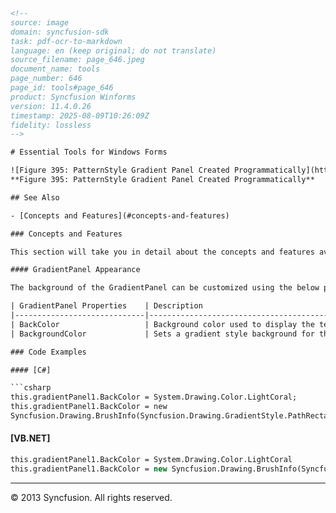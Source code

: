 ```html
<!-- 
source: image
domain: syncfusion-sdk
task: pdf-ocr-to-markdown
language: en (keep original; do not translate)
source_filename: page_646.jpeg
document_name: tools
page_number: 646
page_id: tools#page_646
product: Syncfusion Winforms
version: 11.4.0.26
timestamp: 2025-08-09T10:26:09Z
fidelity: lossless
-->

# Essential Tools for Windows Forms

![Figure 395: PatternStyle Gradient Panel Created Programmatically](https://example.com/path/to/image.png)
**Figure 395: PatternStyle Gradient Panel Created Programmatically**

## See Also

- [Concepts and Features](#concepts-and-features)

### Concepts and Features

This section will take you in detail about the concepts and features available for the gradient panel and guides you to customize the control using the features available.

#### GradientPanel Appearance

The background of the GradientPanel can be customized using the below properties.

| GradientPanel Properties    | Description                                                                 |
|-----------------------------|-----------------------------------------------------------------------------|
| BackColor                   | Background color used to display the text and graphics in the control.     |
| BackgroundColor             | Sets a gradient style background for the control.                          |

### Code Examples

#### [C#]

```csharp
this.gradientPanel1.BackColor = System.Drawing.Color.LightCoral;
this.gradientPanel1.BackColor = new
Syncfusion.Drawing.BrushInfo(Syncfusion.Drawing.GradientStyle.PathRectangle, System.Drawing.Color.AliceBlue, System.Drawing.Color.SteelBlue);
```

#### [VB.NET]

```vb
this.gradientPanel1.BackColor = System.Drawing.Color.LightCoral
this.gradientPanel1.BackColor = new Syncfusion.Drawing.BrushInfo(Syncfusion.Drawing.GradientStyle.PathRectangle, System.Drawing.Color.AliceBlue, System.Drawing.Color.SteelBlue)
```

---

© 2013 Syncfusion. All rights reserved.
```